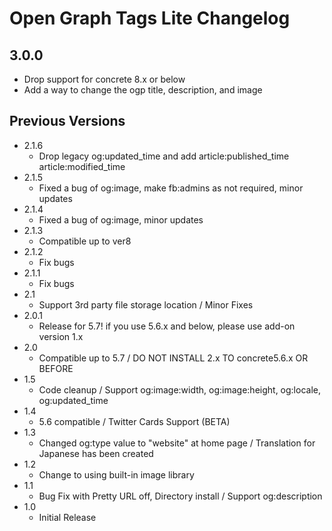 # Open Graph Tags Lite Changelog

## 3.0.0

- Drop support for concrete 8.x or below
- Add a way to change the ogp title, description, and image

## Previous Versions

- 2.1.6 
  - Drop legacy og:updated_time and add article:published_time article:modified_time
- 2.1.5
  - Fixed a bug of og:image, make fb:admins as not required, minor updates
- 2.1.4
  - Fixed a bug of og:image, minor updates
- 2.1.3
  - Compatible up to ver8
- 2.1.2
  - Fix bugs
- 2.1.1
  - Fix bugs
- 2.1
  - Support 3rd party file storage location / Minor Fixes
- 2.0.1
  - Release for 5.7! if you use 5.6.x and below, please use add-on version 1.x
- 2.0
  - Compatible up to 5.7 / DO NOT INSTALL 2.x TO concrete5.6.x OR BEFORE
- 1.5
  - Code cleanup / Support og:image:width, og:image:height, og:locale, og:updated_time
- 1.4
  - 5.6 compatible / Twitter Cards Support (BETA)
- 1.3
  - Changed og:type value to "website" at home page / Translation for Japanese has been created
- 1.2
  - Change to using built-in image library
- 1.1
  - Bug Fix with Pretty URL off, Directory install / Support og:description
- 1.0
  - Initial Release